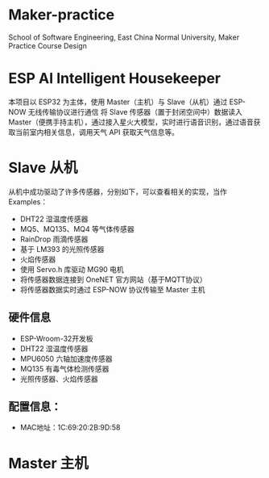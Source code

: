 # Maker-practice
School of Software Engineering, East China Normal University, Maker Practice Course Design

# ESP AI Intelligent Housekeeper
本项目以 ESP32 为主体，使用 Master（主机）与 Slave（从机）通过 ESP-NOW 无线传输协议进行通信
将 Slave 传感器（置于封闭空间中）数据读入 Master（便携手持主机），通过接入星火大模型，实时进行语音识别，通过语音获取当前室内相关信息，调用天气 API 获取天气信息等。

# Slave 从机
从机中成功驱动了许多传感器，分别如下，可以查看相关的实现，当作 Examples：
- DHT22 湿温度传感器
- MQ5、MQ135、MQ4 等气体传感器    
- RainDrop 雨滴传感器
- 基于 LM393 的光照传感器
- 火焰传感器  
- 使用 Servo.h 库驱动 MG90 电机                 
- 将传感器数据连接到 OneNET 官方网站（基于MQTT协议）
- 将传感器数据实时通过 ESP-NOW 协议传输至 Master 主机

## 硬件信息
- ESP-Wroom-32开发板
- DHT22 湿温度传感器
- MPU6050 六轴加速度传感器
- MQ135 有毒气体检测传感器
- 光照传感器、火焰传感器
## 配置信息：
- MAC地址：1C:69:20:2B:9D:58

# Master 主机
